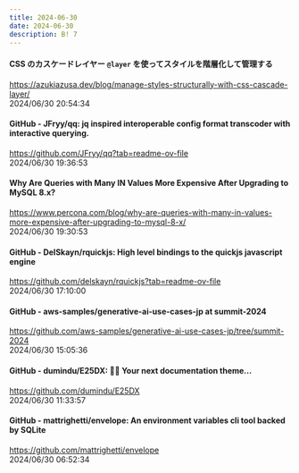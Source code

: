 ```yaml
---
title: 2024-06-30
date: 2024-06-30
description: B! 7
---
```


#### CSS のカスケードレイヤー `@layer` を使ってスタイルを階層化して管理する
https://azukiazusa.dev/blog/manage-styles-structurally-with-css-cascade-layer/<br>
2024/06/30 20:54:34<br>


#### GitHub - JFryy/qq: jq inspired interoperable config format transcoder with interactive querying.
https://github.com/JFryy/qq?tab=readme-ov-file<br>
2024/06/30 19:36:53<br>


#### Why Are Queries with Many IN Values More Expensive After Upgrading to MySQL 8.x?
https://www.percona.com/blog/why-are-queries-with-many-in-values-more-expensive-after-upgrading-to-mysql-8-x/<br>
2024/06/30 19:30:53<br>


#### GitHub - DelSkayn/rquickjs: High level bindings to the quickjs javascript engine
https://github.com/delskayn/rquickjs?tab=readme-ov-file<br>
2024/06/30 17:10:00<br>


#### GitHub - aws-samples/generative-ai-use-cases-jp at summit-2024
https://github.com/aws-samples/generative-ai-use-cases-jp/tree/summit-2024<br>
2024/06/30 15:05:36<br>


#### GitHub - dumindu/E25DX: 🧑‍💻 Your next documentation theme...
https://github.com/dumindu/E25DX<br>
2024/06/30 11:33:57<br>


#### GitHub - mattrighetti/envelope: An environment variables cli tool backed by SQLite
https://github.com/mattrighetti/envelope<br>
2024/06/30 06:52:34<br>


